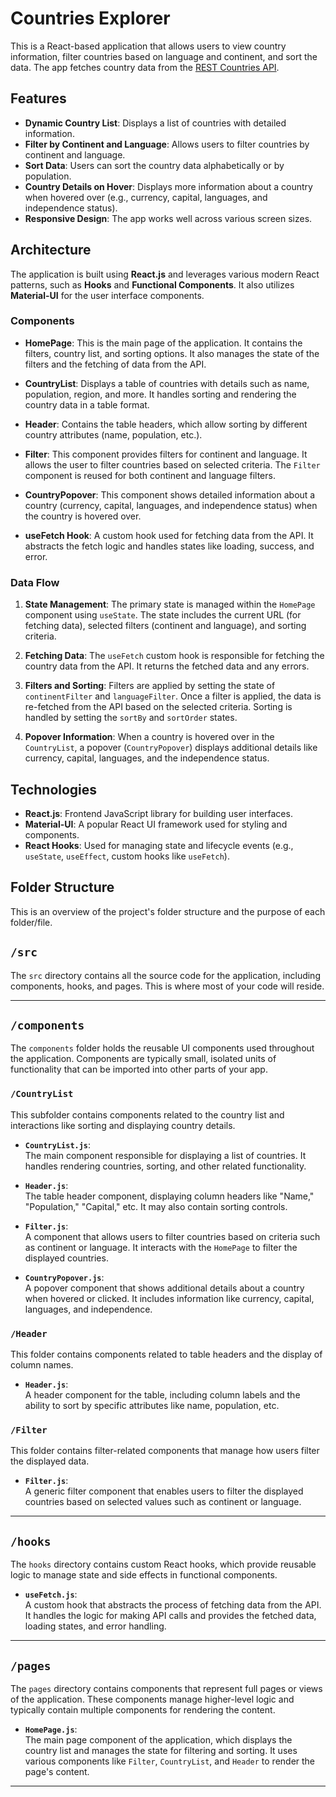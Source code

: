 # Countries Explorer

This is a React-based application that allows users to view country information, filter countries based on language and continent, and sort the data. The app fetches country data from the [REST Countries API](https://restcountries.com/).

## Features

- **Dynamic Country List**: Displays a list of countries with detailed information.
- **Filter by Continent and Language**: Allows users to filter countries by continent and language.
- **Sort Data**: Users can sort the country data alphabetically or by population.
- **Country Details on Hover**: Displays more information about a country when hovered over (e.g., currency, capital, languages, and independence status).
- **Responsive Design**: The app works well across various screen sizes.

## Architecture

The application is built using **React.js** and leverages various modern React patterns, such as **Hooks** and **Functional Components**. It also utilizes **Material-UI** for the user interface components.

### Components

- **HomePage**: This is the main page of the application. It contains the filters, country list, and sorting options. It also manages the state of the filters and the fetching of data from the API.
  
- **CountryList**: Displays a table of countries with details such as name, population, region, and more. It handles sorting and rendering the country data in a table format.

- **Header**: Contains the table headers, which allow sorting by different country attributes (name, population, etc.).

- **Filter**: This component provides filters for continent and language. It allows the user to filter countries based on selected criteria. The `Filter` component is reused for both continent and language filters.

- **CountryPopover**: This component shows detailed information about a country (currency, capital, languages, and independence status) when the country is hovered over.

- **useFetch Hook**: A custom hook used for fetching data from the API. It abstracts the fetch logic and handles states like loading, success, and error.

### Data Flow

1. **State Management**: The primary state is managed within the `HomePage` component using `useState`. The state includes the current URL (for fetching data), selected filters (continent and language), and sorting criteria.

2. **Fetching Data**: The `useFetch` custom hook is responsible for fetching the country data from the API. It returns the fetched data and any errors.

3. **Filters and Sorting**: Filters are applied by setting the state of `continentFilter` and `languageFilter`. Once a filter is applied, the data is re-fetched from the API based on the selected criteria. Sorting is handled by setting the `sortBy` and `sortOrder` states.

4. **Popover Information**: When a country is hovered over in the `CountryList`, a popover (`CountryPopover`) displays additional details like currency, capital, languages, and the independence status.

## Technologies

- **React.js**: Frontend JavaScript library for building user interfaces.
- **Material-UI**: A popular React UI framework used for styling and components.
- **React Hooks**: Used for managing state and lifecycle events (e.g., `useState`, `useEffect`, custom hooks like `useFetch`).

## Folder Structure

This is an overview of the project's folder structure and the purpose of each folder/file.

## `/src`

The `src` directory contains all the source code for the application, including components, hooks, and pages. This is where most of your code will reside.

---

## `/components`

The `components` folder holds the reusable UI components used throughout the application. Components are typically small, isolated units of functionality that can be imported into other parts of your app.

### `/CountryList`

This subfolder contains components related to the country list and interactions like sorting and displaying country details.

- **`CountryList.js`**:  
  The main component responsible for displaying a list of countries. It handles rendering countries, sorting, and other related functionality.

- **`Header.js`**:  
  The table header component, displaying column headers like "Name," "Population," "Capital," etc. It may also contain sorting controls.

- **`Filter.js`**:  
  A component that allows users to filter countries based on criteria such as continent or language. It interacts with the `HomePage` to filter the displayed countries.

- **`CountryPopover.js`**:  
  A popover component that shows additional details about a country when hovered or clicked. It includes information like currency, capital, languages, and independence.

### `/Header`

This folder contains components related to table headers and the display of column names.

- **`Header.js`**:  
  A header component for the table, including column labels and the ability to sort by specific attributes like name, population, etc.

### `/Filter`

This folder contains filter-related components that manage how users filter the displayed data.

- **`Filter.js`**:  
  A generic filter component that enables users to filter the displayed countries based on selected values such as continent or language.

---

## `/hooks`

The `hooks` directory contains custom React hooks, which provide reusable logic to manage state and side effects in functional components.

- **`useFetch.js`**:  
  A custom hook that abstracts the process of fetching data from the API. It handles the logic for making API calls and provides the fetched data, loading states, and error handling.

---

## `/pages`

The `pages` directory contains components that represent full pages or views of the application. These components manage higher-level logic and typically contain multiple components for rendering the content.

- **`HomePage.js`**:  
  The main page component of the application, which displays the country list and manages the state for filtering and sorting. It uses various components like `Filter`, `CountryList`, and `Header` to render the page's content.

---
